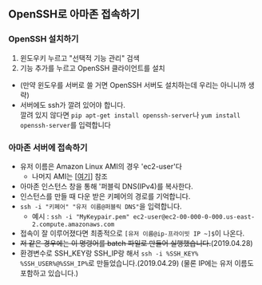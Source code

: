 ## OpenSSH로 아마존 접속하기
### OpenSSH 설치하기
1. 윈도우키 누르고 "선택적 기능 관리" 검색
2. 기능 추가를 누르고 OpenSSH 클라이언트를 설치
* (만약 윈도우를 서버로 쓸 거면 OpenSSH 서버도 설치하는데 우리는 아니니까 생략)
* 서버에도 ssh가 깔려 있어야 합니다.  
  깔려 있지 않다면 `pip apt-get install openssh-server`나 `yum install openssh-server`를 입력합니다
### 아마존 서버에 접속하기
* 유저 이름은 Amazon Linux AMI의 경우 'ec2-user'다
    * 나머지 AMI는 [[여기](https://docs.aws.amazon.com/ko_kr/AWSEC2/latest/UserGuide/putty.html#putty-ssh)] 참조
* 아마존 인스턴스 창을 통해 '퍼블릭 DNS(IPv4)를 복사한다.
* 인스턴스를 만들 때 다운 받은 키페어의 경로를 기억합니다.
* `ssh -i "키페어" "유저 이름@퍼블릭 DNS"`을 입력합니다.
    * 예시 : `ssh -i "MyKeypair.pem" ec2-user@ec2-00-000-0-000.us-east-2.compute.amazonaws.com`
* 접속이 잘 이루어졌다면 최종적으로 `[유저 이름@ip-프라이빗 IP ~]$`이 나온다.
* ~~저 같은 경우에는 이 명령어를 batch 파일로 만들어 실행했습니다.~~(2019.04.28)
* 환경변수로 SSH_KEY랑 SSH_IP랑 해서 `ssh -i %SSH_KEY% %SSH_USER%@%SSH_IP%`로 만들었습니다.(2019.04.29) 
 (물론 IP에는 유저 이름도 포함하고 있습니다.)
